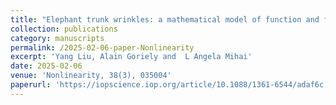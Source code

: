 ```yaml
---
title: "Elephant trunk wrinkles: a mathematical model of function and form"
collection: publications
category: manuscripts
permalink: /2025-02-06-paper-Nonlinearity
excerpt: 'Yang Liu, Alain Goriely and  L Angela Mihai'
date: 2025-02-06
venue: 'Nonlinearity, 38(3), 035004'
paperurl: 'https://iopscience.iop.org/article/10.1088/1361-6544/adaf6c'
---
```


